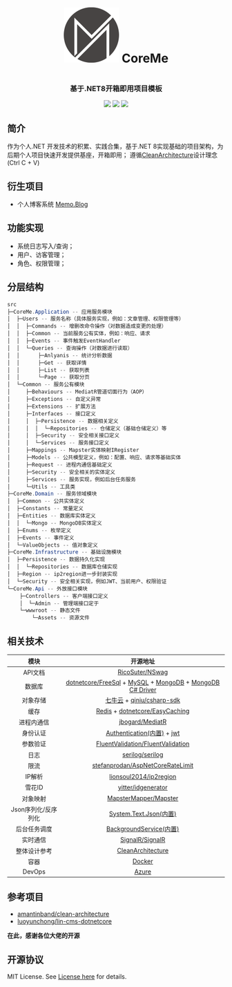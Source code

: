<h1 align="center" style="margin-bottom: 40px">
  <img src="https://raw.githubusercontent.com/Memoyu/Memoyu/main/logo.png" alt="memoyu" width="128" />
  CoreMe
</h1>
<div align="center">
 <h3>基于.NET8开箱即用项目模板</h3>
 <a href="https://dotnet.microsoft.com/zh-cn/download"><img src="https://img.shields.io/badge/.net8.0.0-3963bc.svg"/></a>
 <a href="LICENSE"><img src="https://img.shields.io/badge/license-MIT-3963bc.svg"/></a>
 <a href="https://github.com/Memoyu"><img src="https://img.shields.io/badge/developer-memoyu-blue"/></a>
</div>


## 简介

作为个人.NET 开发技术的积累、实践合集，基于.NET 8实现基础的项目架构，为后期个人项目快速开发提供基座，开箱即用；
遵循[CleanArchitecture](https://github.com/amantinband/clean-architecture)设计理念(Ctrl C + V)


## 衍生项目

- 个人博客系统 [Memo.Blog ](https://github.com/Memoyu/Memo.Blog)


## 功能实现

- 系统日志写入/查询；
- 用户、访客管理；
- 角色、权限管理；


## 分层结构
```powershell
src
├─CoreMe.Application -- 应用服务模块
│  ├─Users -- 服务名称（具体服务实现，例如：文章管理、权限管理等）
│  │  ├─Commands -- 增删改命令操作（对数据造成变更的处理）
│  │  ├─Common -- 当前服务公有实体，例如：响应、请求
│  │  ├─Events -- 事件触发EventHandler
│  │  └─Queries -- 查询操作（对数据进行读取）
│  │      ├─Anlyanis -- 统计分析数据
│  │      ├─Get -- 获取详情
│  │      ├─List -- 获取列表
│  │      └─Page -- 获取分页
│  └─Common -- 服务公有模块
│     ├─Behaviours -- MediatR管道切面行为（AOP）
│     ├─Exceptions -- 自定义异常
│     ├─Extensions -- 扩展方法
│     ├─Interfaces -- 接口定义
│     │  ├─Persistence -- 数据相关定义
│     │  │  └─Repositories -- 仓储定义（基础仓储定义）等
│     │  ├─Security -- 安全相关接口定义
│     │  └─Services -- 服务接口定义
│     ├─Mappings -- Mapster实体映射IRegister
│     ├─Models -- 公共模型定义，例如：配置、响应、请求等基础实体
│     ├─Request -- 进程内通信基础定义
│     ├─Security -- 安全相关的实体定义
│     ├─Services -- 服务实现，例如后台任务服务
│     └─Utils -- 工具类
├─CoreMe.Domain -- 服务领域模块
│  ├─Common -- 公共实体定义
│  ├─Constants -- 常量定义
│  ├─Entities -- 数据库实体定义
│  │  └─Mongo -- MongoDB实体定义
│  ├─Enums -- 枚举定义
│  ├─Events -- 事件定义
│  └─ValueObjects -- 值对象定义
├─CoreMe.Infrastructure -- 基础设施模块
│  ├─Persistence -- 数据持久化实现
│  │  └─Repositories -- 数据库仓储实现
│  ├─Region -- ip2region进一步封装实现
│  └─Security -- 安全相关实现，例如JWT、当前用户、权限验证
└─CoreMe.Api -- 外放接口模块
    ├─Controllers -- 客户端接口定义
    │  └─Admin -- 管理端接口定于
    └─wwwroot -- 静态文件
        └─Assets -- 资源文件
```

## 相关技术
|                模块                 |                           开源地址                           |
| :---------------------------------: | :----------------------------------------------------------: |
|API文档|    [RicoSuter/NSwag](https://github.com/RicoSuter/NSwag)     |
|数据库| [dotnetcore/FreeSql](https://github.com/dotnetcore/FreeSql) + [MySQL](https://www.mysql.com/cn/) + [MongoDB](https://www.mongodb.com/) + [MongoDB C# Driver](https://www.mongodb.com/docs/drivers/csharp/current/) |
|对象存储|[七牛云](https://www.qiniu.com/) + [qiniu/csharp-sdk](https://github.com/qiniu/csharp-sdk)|
|缓存| [Redis](https://redis.io/) + [dotnetcore/EasyCaching](https://github.com/dotnetcore/EasyCaching) |
| 进程内通信 |[jbogard/MediatR](https://github.com/jbogard/MediatR)|
| 身份认证 |[Authentication(内置)](https://learn.microsoft.com/zh-cn/aspnet/core/security/authentication/?view=aspnetcore-8.0) + [jwt](https://jwt.io/)|
|参数验证|[FluentValidation/FluentValidation](https://github.com/FluentValidation/FluentValidation)     |
|日志|[serilog/serilog](https://github.com/serilog/serilog)     |
|限流| [stefanprodan/AspNetCoreRateLimit](https://github.com/stefanprodan/AspNetCoreRateLimit) |
|IP解析|[lionsoul2014/ip2region](https://github.com/lionsoul2014/ip2region/)|
|雪花ID|[yitter/idgenerator](https://github.com/yitter/idgenerator)|
|对象映射| [MapsterMapper/Mapster](https://github.com/MapsterMapper/Mapster) |
| Json序列化/反序列化 | [System.Text.Json(内置)](https://learn.microsoft.com/zh-cn/dotnet/api/system.text.json) |
|后台任务调度| [BackgroundService(内置)](https://learn.microsoft.com/zh-cn/dotnet/architecture/microservices/multi-container-microservice-net-applications/background-tasks-with-ihostedservice) |
|实时通信|[SignalR/SignalR](https://github.com/SignalR/SignalR)|
|整体设计参考| [CleanArchitecture](https://github.com/amantinband/clean-architecture) |
|容器| [Docker](https://www.docker.com/) |
|DevOps|[Azure](https://dev.azure.com/)|


## 参考项目

- [amantinband/clean-architecture](https://github.com/amantinband/clean-architecture)
- [luoyunchong/lin-cms-dotnetcore](https://github.com/luoyunchong/lin-cms-dotnetcore)

**在此，感谢各位大佬的开源**


## 开源协议

MIT License. See [License here](./LICENSE) for details.